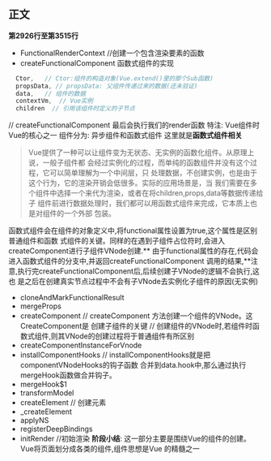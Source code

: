 正文
----
**第2926行至第3515行**
  * FunctionalRenderContext //创建一个包含渲染要素的函数
  * createFunctionalComponent 
  函数式组件的实现
```javascript
  Ctor,   // Ctor:组件的构造对象(Vue.extend()里的那个Sub函数)
  propsData, // propsData: 父组件传递过来的数据(还未验证)
  data,   // 组件的数据
  contextVm,  // Vue实例
  children  // 引用该组件时定义的子节点
```
// createFunctionalComponent 最后会执行我们的render函数
特注: Vue组件时Vue的核心之一
组件分为: 异步组件和函数式组件
这里就是**函数式组件相关**
>Vue提供了一种可以让组件变为无状态、无实例的函数化组件。从原理上说，一般子组件都
会经过实例化的过程，而单纯的函数组件并没有这个过程，它可以简单理解为一个中间层，只
处理数据，不创建实例，也是由于这个行为，它的渲染开销会低很多。实际的应用场景是，当
我们需要在多个组件中选择一个来代为渲染，或者在将children,props,data等数据传递给子
组件前进行数据处理时，我们都可以用函数式组件来完成，它本质上也是对组件的一个外部
包装。

函数式组件会在组件的对象定义中,将functional属性设置为true,这个属性是区别普通组件和函数
式组件的关键。同样的在遇到子组件占位符时,会进入createComponent进行子组件VNode创建.**
由于functional属性的存在,代码会进入函数式组件的分支中,并返回createFunctionalComponent
调用的结果,**注意,执行完createFunctionalComponent后,后续创建子VNode的逻辑不会执行,这也
是之后在创建真实节点过程中不会有子VNode去实例化子组件的原因(无实例)
  * cloneAndMarkFunctionalResult
  * mergeProps
  * createComponent // createComponent 方法创建一个组件的VNode。这CreateComponent是
  创建子组件的关键
  // 创建组件的VNode时,若组件时函数式组件,则其VNode的创建过程将于普通组件有所区别
  * createComponentInstanceForVnode
  * installComponentHooks // installComponentHooks就是把componentVNodeHooks的钩子函数
  合并到data.hook中,那么通过执行mergeHook函数做合并钩子。
  * mergeHook$1
  * transformModel
  * createElement // 创建元素
  * _createElement
  * applyNS
  * registerDeepBindings
  * initRender  //初始渲染
**阶段小结**: 
这一部分主要是围绕Vue的组件的创建。Vue将页面划分成各类的组件,组件思想是Vue 的精髓之一

  
